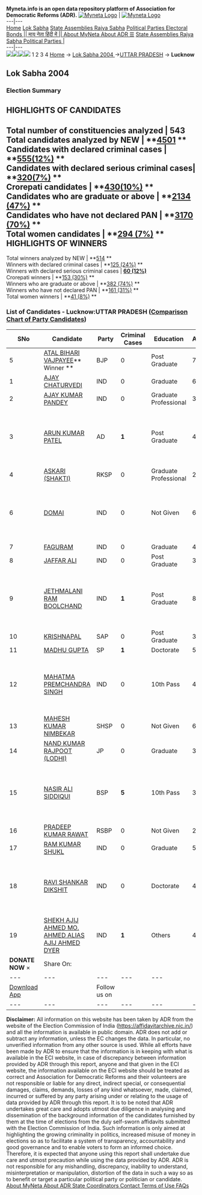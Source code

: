 **Myneta.info is an open data repository platform of Association for Democratic Reforms (ADR).**
[![Myneta Logo](https://www.myneta.info/lib/img/myneta-logo.png)](https://www.myneta.info/) | [![Myneta Logo](https://www.myneta.info/lib/img/adr-logo.png)](https://adrindia.org)  
---|---  
[Home](https://www.myneta.info/) [Lok Sabha](https://www.myneta.info/#ls "Lok Sabha") [ State Assemblies ](https://www.myneta.info/#sa "State Assemblies") [Rajya Sabha](https://www.myneta.info/#rs "Rajya Sabha") [Political Parties ](https://www.myneta.info/party "Political Parties") [ Electoral Bonds ](https://www.myneta.info/electoral_bonds "Electoral Bonds") [ || माय नेता हिंदी में || ](https://translate.google.co.in/translate?prev=hp&hl=en&js=y&u=www.myneta.info&sl=en&tl=hi&history_state0=) [ About MyNeta ](https://adrindia.org/content/about-myneta) [ About ADR ](https://adrindia.org/about-adr/who-we-are) [☰](javascript:void\(0\))
[ State Assemblies ](https://www.myneta.info/#sa "State Assemblies") [ Rajya Sabha ](https://www.myneta.info/#rs "Rajya Sabha") [ Political Parties ](https://www.myneta.info/party "Political Parties")
|   
---|---  
![](https://www.myneta.info/lib/img/banner/banner-1.png)![](https://www.myneta.info/lib/img/banner/banner-2.png)![](https://www.myneta.info/lib/img/banner/banner-3.png)![](https://www.myneta.info/lib/img/banner/banner-4.png)
1  2  3  4 
[Home](https://www.myneta.info/) → [Lok Sabha 2004 ](https://www.myneta.info/loksabha2004/)→[UTTAR PRADESH](https://www.myneta.info/loksabha2004/index.php?action=show_constituencies&state_id=24) → **Lucknow**
### 
## Lok Sabha 2004 
###  Election Summary 
HIGHLIGHTS OF CANDIDATES  
---  
Total number of constituencies analyzed |  543   
Total candidates analyzed by NEW | **[4501](https://www.myneta.info/loksabha2004/index.php?action=summary&subAction=candidates_analyzed&sort=candidate#summary) **  
Candidates with declared criminal cases | **[555(12%)](https://www.myneta.info/loksabha2004/index.php?action=summary&subAction=crime&sort=candidate#summary) **  
Candidates with declared serious criminal cases| **[320(7%)](https://www.myneta.info/loksabha2004/index.php?action=summary&subAction=serious_crime&sort=candidate#summary) **  
Crorepati candidates | **[430(10%)](https://www.myneta.info/loksabha2004/index.php?action=summary&subAction=crorepati&sort=candidate#summary) **  
Candidates who are graduate or above | **[2134 (47%)](https://www.myneta.info/loksabha2004/index.php?action=summary&subAction=education&sort=candidate#summary) **  
Candidates who have not declared PAN | **[3170 (70%)](https://www.myneta.info/loksabha2004/index.php?action=summary&subAction=without_pan&sort=candidate#summary) **  
Total women candidates | **[294 (7%)](https://www.myneta.info/loksabha2004/index.php?action=summary&subAction=women_candidate&sort=candidate#summary) **  
HIGHLIGHTS OF WINNERS  
---  
Total winners analyzed by NEW | **[514](https://www.myneta.info/loksabha2004/index.php?action=summary&subAction=winner_analyzed&sort=candidate#summary) **  
Winners with declared criminal cases | **[125 (24%)](https://www.myneta.info/loksabha2004/index.php?action=summary&subAction=winner_crime&sort=candidate#summary) **  
Winners with declared serious criminal cases | **[60 (12%)](https://www.myneta.info/loksabha2004/index.php?action=summary&subAction=winner_serious_crime&sort=candidate#summary)**  
Crorepati winners | **[153 (30%)](https://www.myneta.info/loksabha2004/index.php?action=summary&subAction=winner_crorepati&sort=candidate#summary) **  
Winners who are graduate or above | **[382 (74%)](https://www.myneta.info/loksabha2004/index.php?action=summary&subAction=winner_education&sort=candidate#summary) **  
Winners who have not declared PAN | **[161 (31%)](https://www.myneta.info/loksabha2004/index.php?action=summary&subAction=winner_without_pan&sort=candidate#summary) **  
Total women winners | **[41 (8%)](https://www.myneta.info/loksabha2004/index.php?action=summary&subAction=winner_women&sort=candidate#summary) **  
### List of Candidates - Lucknow:UTTAR PRADESH ([Comparison Chart of Party Candidates](https://www.myneta.info/loksabha2004/comparisonchart.php?constituency_id=432))
SNo | Candidate| Party| Criminal Cases| Education| Age| Total Assets| Liabilities  
---|---|---|---|---|---|---|---  
5  | [ATAL BIHARI VAJPAYEE](https://www.myneta.info/loksabha2004/candidate.php?candidate_id=4593)** Winner ** | BJP | 0 | Post Graduate| 76 | Rs 58,99,232 ~ 58 Lacs+ | Rs 0 ~   
1  | [AJAY CHATURVEDI](https://www.myneta.info/loksabha2004/candidate.php?candidate_id=4601) | IND | 0 | Graduate| 60 | Rs 7,46,795 ~ 7 Lacs+ | Rs 0 ~   
2  | [AJAY KUMAR PANDEY](https://www.myneta.info/loksabha2004/candidate.php?candidate_id=4603) | IND | 0 | Graduate Professional| 32 | Rs 68,608 ~ 68 Thou+ | Rs 0 ~   
3  | [ARUN KUMAR PATEL](https://www.myneta.info/loksabha2004/candidate.php?candidate_id=4600) | AD | **1** | Post Graduate| 41 | ![](https://myneta.info/image_v2.php?myneta_folder=loksabha2004&candidate_id=4600&col=ta) | ![](https://myneta.info/image_v2.php?myneta_folder=loksabha2004&candidate_id=4600&col=lia)  
4  | [ASKARI (SHAKTI)](https://www.myneta.info/loksabha2004/candidate.php?candidate_id=4608) | RKSP | 0 | Graduate Professional| 29 | Rs 2,45,000 ~ 2 Lacs+ | Rs 0 ~   
6  | [DOMAI](https://www.myneta.info/loksabha2004/candidate.php?candidate_id=4602) | IND | 0 | Not Given| 61 | ![](https://myneta.info/image_v2.php?myneta_folder=loksabha2004&candidate_id=4602&col=ta) | ![](https://myneta.info/image_v2.php?myneta_folder=loksabha2004&candidate_id=4602&col=lia)  
7  | [FAGURAM](https://www.myneta.info/loksabha2004/candidate.php?candidate_id=4612) | IND | 0 | Graduate| 43 | Rs 20,670 ~ 20 Thou+ | Rs 0 ~   
8  | [JAFFAR ALI](https://www.myneta.info/loksabha2004/candidate.php?candidate_id=4605) | IND | 0 | Post Graduate| 39 | Nil | Rs 0 ~   
9  | [JETHMALANI RAM BOOLCHAND](https://www.myneta.info/loksabha2004/candidate.php?candidate_id=4595) | IND | **1** | Post Graduate| 80 | ![](https://myneta.info/image_v2.php?myneta_folder=loksabha2004&candidate_id=4595&col=ta) | ![](https://myneta.info/image_v2.php?myneta_folder=loksabha2004&candidate_id=4595&col=lia)  
10  | [KRISHNAPAL](https://www.myneta.info/loksabha2004/candidate.php?candidate_id=4597) | SAP | 0 | Post Graduate| 34 | Rs 2,85,000 ~ 2 Lacs+ | Rs 0 ~   
11  | [MADHU GUPTA](https://www.myneta.info/loksabha2004/candidate.php?candidate_id=4594) | SP | **1** | Doctorate| 52 | Rs 84,26,131 ~ 84 Lacs+ | Rs 3,50,468 ~ 3 Lacs+  
12  | [MAHATMA PREMCHANDRA SINGH](https://www.myneta.info/loksabha2004/candidate.php?candidate_id=4614) | IND | 0 | 10th Pass| 49 | ![](https://myneta.info/image_v2.php?myneta_folder=loksabha2004&candidate_id=4614&col=ta) | ![](https://myneta.info/image_v2.php?myneta_folder=loksabha2004&candidate_id=4614&col=lia)  
13  | [MAHESH KUMAR NIMBEKAR](https://www.myneta.info/loksabha2004/candidate.php?candidate_id=4622) | SHSP | 0 | Not Given| 62 | Rs 32,02,727 ~ 32 Lacs+ | Rs 0 ~   
14  | [NAND KUMAR RAJPOOT (LODHI)](https://www.myneta.info/loksabha2004/candidate.php?candidate_id=4606) | JP | 0 | Graduate| 38 | Nil | Rs 0 ~   
15  | [NASIR ALI SIDDIQUI](https://www.myneta.info/loksabha2004/candidate.php?candidate_id=4596) | BSP | **5** | 10th Pass| 35 | ![](https://myneta.info/image_v2.php?myneta_folder=loksabha2004&candidate_id=4596&col=ta) | ![](https://myneta.info/image_v2.php?myneta_folder=loksabha2004&candidate_id=4596&col=lia)  
16  | [PRADEEP KUMAR RAWAT](https://www.myneta.info/loksabha2004/candidate.php?candidate_id=4611) | RSBP | 0 | Not Given| 26 | Rs 25,000 ~ 25 Thou+ | Rs 0 ~   
17  | [RAM KUMAR SHUKL](https://www.myneta.info/loksabha2004/candidate.php?candidate_id=4616) | IND | 0 | Graduate| 50 | Rs 4,10,000 ~ 4 Lacs+ | Rs 0 ~   
18  | [RAVI SHANKAR DIKSHIT](https://www.myneta.info/loksabha2004/candidate.php?candidate_id=4615) | IND | 0 | Doctorate| 44 | ![](https://myneta.info/image_v2.php?myneta_folder=loksabha2004&candidate_id=4615&col=ta) | ![](https://myneta.info/image_v2.php?myneta_folder=loksabha2004&candidate_id=4615&col=lia)  
19  | [SHEKH AJIJ AHMED MO. AHMED ALIAS AJIJ AHMED DYER](https://www.myneta.info/loksabha2004/candidate.php?candidate_id=4598) | IND | **1** | Others| 45 | Rs 35,000 ~ 35 Thou+ | Rs 0 ~   
|  **DONATE NOW** × |  Share On:  | [](https://api.whatsapp.com/send?text=https%3A%2F%2Fmyneta.info%2Fpunjab2022%2Findex.php%3Faction%3Dshow_constituencies%26state_id%3D19) | [](https://www.facebook.com/sharer/sharer.php?u=https%3A%2F%2Fmyneta.info%2Fpunjab2022%2Findex.php%3Faction%3Dshow_constituencies%26state_id%3D19) | [](https://twitter.com/share?url=https%3A%2F%2Fmyneta.info%2Fpunjab2022%2Findex.php%3Faction%3Dshow_constituencies%26state_id%3D19)  
---|---|---|---|---  
| [ Download App ](https://play.google.com/store/apps/details?id=com.webrosoft.myneta1&pcampaignid=pcampaignidMKT-Other-global-all-co-prtnr-py-PartBadge-Mar2515-1) | [](https://play.google.com/store/apps/details?id=com.webrosoft.myneta1&pcampaignid=pcampaignidMKT-Other-global-all-co-prtnr-py-PartBadge-Mar2515-1) |  Follow us on  | [](https://www.facebook.com/adrindia.org/) | [](https://twitter.com/adrspeaks) | [](https://groups.google.com/g/national-election-watch?hl=en&pli=1) | [](https://www.instagram.com/adrspeaks/) | [](https://www.youtube.com/user/adrspeaks) | [](https://sharechat.com/profile/adrspeaks)  
---|---|---|---|---|---|---|---|---  
**Disclaimer:** All information on this website has been taken by ADR from the website of the Election Commission of India (https://affidavitarchive.nic.in/) and all the information is available in public domain. ADR does not add or subtract any information, unless the EC changes the data. In particular, no unverified information from any other source is used. While all efforts have been made by ADR to ensure that the information is in keeping with what is available in the ECI website, in case of discrepancy between information provided by ADR through this report, anyone and that given in the ECI website, the information available on the ECI website should be treated as correct and Association for Democratic Reforms and their volunteers are not responsible or liable for any direct, indirect special, or consequential damages, claims, demands, losses of any kind whatsoever, made, claimed, incurred or suffered by any party arising under or relating to the usage of data provided by ADR through this report. It is to be noted that ADR undertakes great care and adopts utmost due diligence in analysing and dissemination of the background information of the candidates furnished by them at the time of elections from the duly self-sworn affidavits submitted with the Election Commission of India. Such information is only aimed at highlighting the growing criminality in politics, increased misuse of money in elections so as to facilitate a system of transparency, accountability and good governance and to enable voters to form an informed choice. Therefore, it is expected that anyone using this report shall undertake due care and utmost precaution while using the data provided by ADR. ADR is not responsible for any mishandling, discrepancy, inability to understand, misinterpretation or manipulation, distortion of the data in such a way so as to benefit or target a particular political party or politician or candidate. 
[ About MyNeta ](https://adrindia.org/content/about-myneta) [ About ADR ](https://adrindia.org/about-adr/who-we-are) [ State Coordinators ](https://adrindia.org/about-adr/state-coordinators) [ Contact ](https://adrindia.org/contact-us) [ Terms of Use ](https://adrindia.org/content/adr-terms-use) [ FAQs ](https://adrindia.org/content/faqs)
